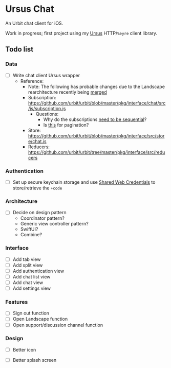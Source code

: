 # Ursus Chat

An Urbit chat client for iOS.

Work in progress; first project using my [Ursus](https://github.com/dclelland/Ursus) HTTP/`%eyre` client library.

## Todo list

### Data

- [ ] Write chat client Ursus wrapper
    - Reference:
        - Note: The following has probable changes due to the Landscape rearchitecture recently being [merged](https://github.com/urbit/urbit/pull/3025)
        - Subscription: https://github.com/urbit/urbit/blob/master/pkg/interface/chat/src/js/subscription.js
            - Questions:
                - Why do the subscriptions [need to be sequential](https://github.com/urbit/urbit/blob/master/pkg/interface/src/subscription/chat.js#L6)?
                - Is [this](https://github.com/urbit/urbit/blob/master/pkg/interface/src/subscription/chat.js#L17) for pagination?
        - Store: https://github.com/urbit/urbit/blob/master/pkg/interface/src/store/chat.js
        - Reducers: https://github.com/urbit/urbit/tree/master/pkg/interface/src/reducers

### Authentication

- [ ] Set up secure keychain storage and use [Shared Web Credentials](https://github.com/kishikawakatsumi/KeychainAccess#shared_web_credentials) to store/retrieve the `+code`

### Architecture

- [ ] Decide on design pattern
    - Coordinator pattern?
    - Generic view controller pattern?
    - SwiftUI?
    - Combine?

### Interface

- [ ] Add tab view
- [ ] Add split view
- [ ] Add authentication view
- [ ] Add chat list view
- [ ] Add chat view
- [ ] Add settings view

### Features

- [ ] Sign out function
- [ ] Open Landscape function
- [ ] Open support/discussion channel function

### Design

- [ ] Better icon
- [ ] Better splash screen

